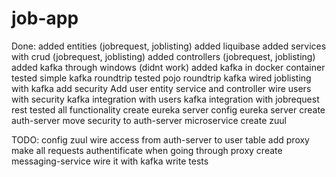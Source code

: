 # job-app

Done:
added entities (jobrequest, joblisting)
added liquibase
added services with crud (jobrequest, joblisting)
added controllers (jobrequest, joblisting)
added kafka through windows (didnt work)
added kafka in docker container
tested simple kafka roundtrip 
tested pojo roundtrip kafka 
wired joblisting with kafka
add security
Add user entity service and controller
wire users with security
kafka integration with users
kafka integration with jobrequest
rest tested all functionality
create eureka server 
config eureka server 
create auth-server
move security to auth-server microservice
create zuul 


TODO:
config zuul
wire access from auth-server to user table 
add proxy
make all requests authentificate when going through proxy
create messaging-service
wire it with kafka
write tests